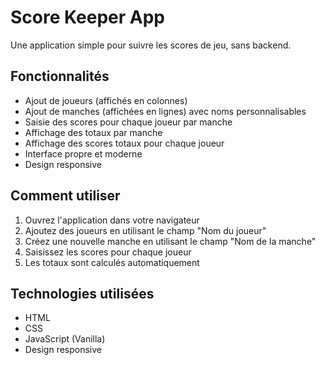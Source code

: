 # Score Keeper App

Une application simple pour suivre les scores de jeu, sans backend.

## Fonctionnalités

- Ajout de joueurs (affichés en colonnes)
- Ajout de manches (affichées en lignes) avec noms personnalisables
- Saisie des scores pour chaque joueur par manche
- Affichage des totaux par manche
- Affichage des scores totaux pour chaque joueur
- Interface propre et moderne
- Design responsive

## Comment utiliser

1. Ouvrez l'application dans votre navigateur
2. Ajoutez des joueurs en utilisant le champ "Nom du joueur"
3. Créez une nouvelle manche en utilisant le champ "Nom de la manche"
4. Saisissez les scores pour chaque joueur
5. Les totaux sont calculés automatiquement

## Technologies utilisées

- HTML
- CSS
- JavaScript (Vanilla)
- Design responsive
